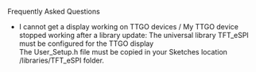 Frequently Asked Questions

- I cannot get a display working on TTGO devices / My TTGO device stopped working after a library update:
The universal library TFT_eSPI must be configured for the TTGO display  
The User_Setup.h file must be copied in your Sketches location /libraries/TFT_eSPI folder.




